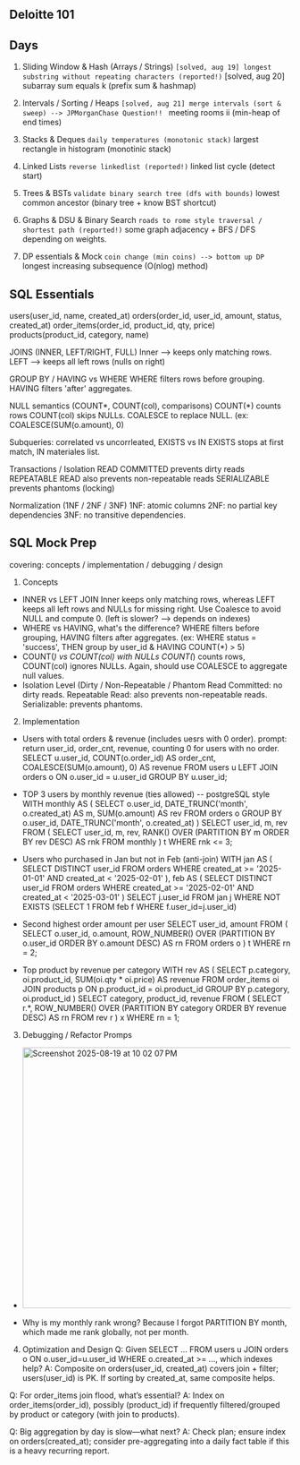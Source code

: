 Deloitte 101
------------------

Days
--
1. Sliding Window & Hash (Arrays / Strings)
` [solved, aug 19] longest substring without repeating characters (reported!)
` [solved, aug 20] subarray sum equals k (prefix sum & hashmap)

3. Intervals / Sorting / Heaps
` [solved, aug 21] merge intervals (sort & sweep) --> JPMorganChase Question!! 
` meeting rooms ii (min-heap of end times)

5. Stacks & Deques
` daily temperatures (monotonic stack)
` largest rectangle in histogram (monotinic stack)

7. Linked Lists
` reverse linkedlist (reported!)
` linked list cycle (detect start)

9. Trees & BSTs
` validate binary search tree (dfs with bounds)
` lowest common ancestor (binary tree + know BST shortcut)

11. Graphs & DSU & Binary Search
` roads to rome style traversal / shortest path (reported!)
` some graph adjacency + BFS / DFS depending on weights.

13. DP essentials & Mock
` coin change (min coins) --> bottom up DP
` longest increasing subsequence (O(nlog) method)

SQL Essentials
--
users(user_id, name, created_at)
orders(order_id, user_id, amount, status, created_at)
order_items(order_id, product_id, qty, price)
products(product_id, category, name)

JOINS (INNER, LEFT/RIGHT, FULL)
  Inner --> keeps only matching rows. 
  LEFT --> keeps all left rows (nulls on right)

GROUP BY / HAVING vs WHERE 
  WHERE filters rows before grouping. 
  HAVING filters 'after' aggregates. 

NULL semantics (COUNT*, COUNT(col), comparisons) 
  COUNT(*) counts rows
  COUNT(col) skips NULLs. 
  COALESCE to replace NULL. (ex: COALESCE(SUM(o.amount), 0)

Subqueries: correlated vs uncorrleated, EXISTS vs IN 
  EXISTS stops at first match, IN materiales list. 

Transactions / Isolation
  READ COMMITTED prevents dirty reads
  REPEATABLE READ also prevents non-repeatable reads
  SERIALIZABLE prevents phantoms (locking)

Normalization (1NF / 2NF / 3NF)
  1NF: atomic columns
  2NF: no partial key dependencies
  3NF: no transitive dependencies.

SQL Mock Prep
-
covering: concepts / implementation / debugging / design

1. Concepts
- INNER vs LEFT JOIN
  Inner keeps only matching rows, whereas LEFT keeps all left rows and NULLs for missing right. Use Coalesce to avoid NULL and compute 0. (left is slower? --> depends on indexes)
- WHERE vs HAVING, what's the difference?
  WHERE filters before grouping, HAVING filters after aggregates. (ex: WHERE status = 'success', THEN group by user_id & HAVING COUNT(*) > 5)
- COUNT(*) vs COUNT(col) with NULLs
  COUNT(*) counts rows, COUNT(col) ignores NULLs. Again, should use COALESCE to aggregate null values.
- Isolation Level (Dirty / Non-Repeatable / Phantom
  Read Committed: no dirty reads.
  Repeatable Read: also prevents non-repeatable reads.
  Serializable: prevents phantoms.

2. Implementation
- Users with total orders & revenue (includes uesrs with 0 order).
  prompt: return user_id, order_cnt, revenue, counting 0 for users with no order.
SELECT u.user_id,
       COUNT(o.order_id) AS order_cnt,
       COALESCE(SUM(o.amount), 0) AS revenue
FROM users u
LEFT JOIN orders o ON o.user_id = u.user_id
GROUP BY u.user_id;

- TOP 3 users by monthly revenue (ties allowed) -- postgreSQL style
WITH monthly AS (
  SELECT o.user_id,
         DATE_TRUNC('month', o.created_at) AS m,
         SUM(o.amount) AS rev
  FROM orders o
  GROUP BY o.user_id, DATE_TRUNC('month', o.created_at)
)
SELECT user_id, m, rev
FROM (
  SELECT user_id, m, rev,
         RANK() OVER (PARTITION BY m ORDER BY rev DESC) AS rnk
  FROM monthly
) t
WHERE rnk <= 3;

- Users who purchased in Jan but not in Feb (anti-join)
WITH jan AS (
  SELECT DISTINCT user_id FROM orders
  WHERE created_at >= '2025-01-01' AND created_at < '2025-02-01'
),
feb AS (
  SELECT DISTINCT user_id FROM orders
  WHERE created_at >= '2025-02-01' AND created_at < '2025-03-01'
)
SELECT j.user_id
FROM jan j
WHERE NOT EXISTS (SELECT 1 FROM feb f WHERE f.user_id=j.user_id)

- Second highest order amount per user
SELECT user_id, amount
FROM (
  SELECT o.user_id, o.amount,
         ROW_NUMBER() OVER (PARTITION BY o.user_id ORDER BY o.amount DESC) AS rn
  FROM orders o
) t
WHERE rn = 2;

- Top product by revenue per category
WITH rev AS (
  SELECT p.category, oi.product_id, SUM(oi.qty * oi.price) AS revenue
  FROM order_items oi
  JOIN products p ON p.product_id = oi.product_id
  GROUP BY p.category, oi.product_id
)
SELECT category, product_id, revenue
FROM (
  SELECT r.*,
         ROW_NUMBER() OVER (PARTITION BY category ORDER BY revenue DESC) AS rn
  FROM rev r
) x
WHERE rn = 1;

3. Debugging / Refactor Promps
- <img width="670" height="466" alt="Screenshot 2025-08-19 at 10 02 07 PM" src="https://github.com/user-attachments/assets/54303552-0bf4-4e7b-88ea-48d2f244cca3" />

- Why is my monthly rank wrong?
  Because I forgot PARTITION BY month, which made me rank globally, not per month.

4. Optimization and Design
Q: Given SELECT ... FROM users u JOIN orders o ON o.user_id=u.user_id WHERE o.created_at >= ..., which indexes help?
A: Composite on orders(user_id, created_at) covers join + filter; users(user_id) is PK. If sorting by created_at, same composite helps.

Q: For order_items join flood, what’s essential?
A: Index on order_items(order_id), possibly (product_id) if frequently filtered/grouped by product or category (with join to products).

Q: Big aggregation by day is slow—what next?
A: Check plan; ensure index on orders(created_at); consider pre-aggregating into a daily fact table if this is a heavy recurring report.
